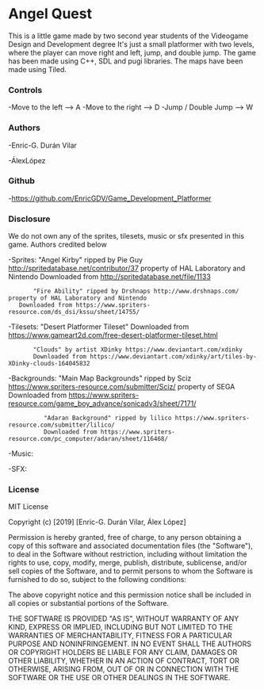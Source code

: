 # Angel Quest

This is a little game made by two second year students of the Videogame Design and Development degree
It's just a small platformer with two levels, where the player can move right and left, jump, and double jump.
The game has been made using C++, SDL and pugi libraries. The maps have been made using Tiled.

### Controls
-Move to the left   --> A
-Move to the right  --> D
-Jump / Double Jump --> W

### Authors
-Enric-G. Durán Vilar

-ÁlexLópez 

### Github
-https://github.com/EnricGDV/Game_Development_Platformer

### Disclosure

We do not own any of the sprites, tilesets, music or sfx presented in this game. Authors credited below

-Sprites: "Angel Kirby" ripped by Pie Guy  http://spritedatabase.net/contributor/37 property of HAL Laboratory and Nintendo
          Downloaded from http://spritedatabase.net/file/1133

           "Fire Ability" ripped by Drshnaps http://www.drshnaps.com/ property of HAL Laboratory and Nintendo
	   Downloaded from https://www.spriters-resource.com/ds_dsi/kssu/sheet/14755/

-Tilesets: "Desert Platformer Tileset" 
	   Downloaded from https://www.gameart2d.com/free-desert-platformer-tileset.html
           
           "Clouds" by artist XDinky https://www.deviantart.com/xdinky
           Downloaded from https://www.deviantart.com/xdinky/art/tiles-by-XDinky-clouds-164045832

-Backgrounds: "Main Map Backgrounds" ripped by Sciz https://www.spriters-resource.com/submitter/Sciz/ property of SEGA
              Downloaded from https://www.spriters-resource.com/game_boy_advance/sonicadv3/sheet/7171/

              "Adaran Background" ripped by lilico https://www.spriters-resource.com/submitter/lilico/
              Downloaded from https://www.spriters-resource.com/pc_computer/adaran/sheet/116468/

-Music: 


-SFX: 

### License

MIT License

Copyright (c) [2019] [Enric-G. Durán Vilar, Álex López]

Permission is hereby granted, free of charge, to any person obtaining a copy
of this software and associated documentation files (the "Software"), to deal
in the Software without restriction, including without limitation the rights
to use, copy, modify, merge, publish, distribute, sublicense, and/or sell
copies of the Software, and to permit persons to whom the Software is
furnished to do so, subject to the following conditions:

The above copyright notice and this permission notice shall be included in all
copies or substantial portions of the Software.

THE SOFTWARE IS PROVIDED "AS IS", WITHOUT WARRANTY OF ANY KIND, EXPRESS OR
IMPLIED, INCLUDING BUT NOT LIMITED TO THE WARRANTIES OF MERCHANTABILITY,
FITNESS FOR A PARTICULAR PURPOSE AND NONINFRINGEMENT. IN NO EVENT SHALL THE
AUTHORS OR COPYRIGHT HOLDERS BE LIABLE FOR ANY CLAIM, DAMAGES OR OTHER
LIABILITY, WHETHER IN AN ACTION OF CONTRACT, TORT OR OTHERWISE, ARISING FROM,
OUT OF OR IN CONNECTION WITH THE SOFTWARE OR THE USE OR OTHER DEALINGS IN THE
SOFTWARE.
 
